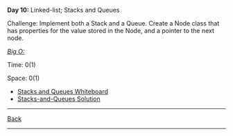 **Day 10:** Linked-list; Stacks and Queues

Challenge: Implement both a Stack and a Queue. Create a Node class that has properties for the value stored in the Node, and a pointer to the next node.

<u>*Big O:*</u>

Time: 0(1)

Space: 0(1)

- [Stacks and Queues Whiteboard](/assets/stacks-and-queues.png)
- [Stacks-and-Queues Solution](stacks-and-queues.js)

---
[Back](/README.md)

---
